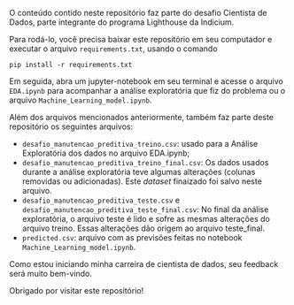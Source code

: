 O conteúdo contido neste repositório faz parte do desafio Cientista de Dados, parte integrante do programa Lighthouse da Indicium.

Para rodá-lo, você precisa baixar este repositório em seu computador e executar o arquivo `requirements.txt`, usando o comando 

`pip install -r requirements.txt`

Em seguida, abra um jupyter-notebook em seu terminal e acesse o arquivo `EDA.ipynb` para acompanhar a análise exploratória que fiz do problema ou o arquivo `Machine_Learning_model.ipynb`.

Além dos arquivos mencionados anteriormente, também faz parte deste repositório os seguintes arquivos:

* `desafio_manutencao_preditiva_treino.csv`: usado para a Análise Exploratória dos dados no arquivo EDA.ipynb;
* `desafio_manutencao_preditiva_treino_final.csv`: Os dados usados durante a análise exploratória teve algumas alterações (colunas removidas ou adicionadas). Este _dataset_ finaizado foi salvo neste arquivo. 
* `desafio_manutencao_preditiva_teste.csv` e `desafio_manutencao_preditiva_teste_final.csv`: No final da análise exploratória, o arquivo teste é lido e sofre as mesmas alterações do arquivo treino. Essas alterações dão origem ao arquivo teste_final. 
*  `predicted.csv`: arquivo com as previsões feitas no notebook `Machine_Learning_model.ipynb`. 

Como estou iniciando minha carreira de cientista de dados, seu feedback será muito bem-vindo.  

Obrigado por visitar este repositório! 


